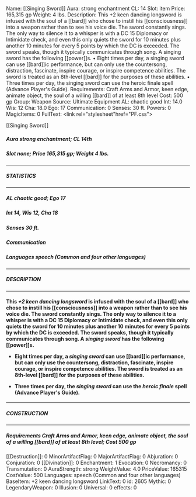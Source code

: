 Name: [[Singing Sword]]
Aura: strong enchantment
CL: 14
Slot: item
Price: 165,315 gp
Weight: 4 lbs.
Description: This +2 keen dancing longsword is infused with the soul of a [[bard]] who chose to instill his [[consciousness]] into a weapon rather than to see his voice die. The sword constantly sings. The only way to silence it to a whisper is with a DC 15 Diplomacy or Intimidate check, and even this only quiets the sword for 10 minutes plus another 10 minutes for every 5 points by which the DC is exceeded. The sword speaks, though it typically communicates through song. A singing sword has the following [[power]]s. • Eight times per day, a singing sword can use [[bard]]ic performance, but can only use the countersong, distraction, fascinate, inspire courage, or inspire competence abilities. The sword is treated as an 8th-level [[bard]] for the purposes of these abilities. • Three times per day, the singing sword can use the heroic finale spell (Advance Player's Guide).
Requirements: Craft Arms and Armor, keen edge, animate object, the soul of a willing [[bard]] of at least 8th level
Cost: 500 gp
Group: Weapon
Source: Ultimate Equipment
AL: chaotic good
Int: 14.0
Wis: 12
Cha: 18.0
Ego: 17
Communication: 0
Senses: 30 ft.
Powers: 0
MagicItems: 0
FullText: <link rel="stylesheet"href="PF.css"><div class="heading"><p class="alignleft">[[Singing Sword]]</p><div style="clear: both;"></div></div><div><h5><b>Aura </b>strong enchantment; <b>CL </b>14th</h5><h5><b>Slot </b>none; <b>Price </b>165,315 gp; <b>Weight </b>4 lbs.</h5></div><hr/><div><h5><b>STATISTICS</b></h5></div><hr/><div><h5><b>AL </b>chaotic good; <b>Ego </b>17</h5><h5><b>Int </b>14, <b>Wis </b>12, <b>Cha </b>18</h5><h5><b>Senses </b>30 ft.</h5><h5><b>Communication </b></h5><h5><b>Languages </b>speech (Common and four other languages)</h5></div><hr/><div><h5><b>DESCRIPTION</b></h5></div><hr/><div><h4><p>This <i>+2 keen dancing longsword</i> is infused with the soul of a [[bard]] who chose to instill his [[consciousness]] into a weapon rather than to see his voice die. The sword constantly sings. The only way to silence it to a whisper is with a DC 15 Diplomacy or Intimidate check, and even this only quiets the sword for 10 minutes plus another 10 minutes for every 5 points by which the DC is exceeded. The sword speaks, though it typically communicates through song. A <i>singing sword</i> has the following [[power]]s. </p><p><ul><li> Eight times per day, a <i>singing sword</i> can use [[bard]]ic performance, but can only use the countersong, distraction, fascinate, inspire courage, or inspire competence abilities. The sword is treated as an 8th-level [[bard]] for the purposes of these abilities. </p><p><li> Three times per day, the <i>singing sword</i> can use the <i>heroic finale</i> spell (Advance Player's Guide).</ul></p></h4></div><hr/><div><h5><b>CONSTRUCTION</b></h5></div><hr/><div><h5><b>Requirements </b>Craft Arms and Armor, <i>keen edge</i>, <i>animate object</i>, the soul of a willing [[bard]] of at least 8th level; <b>Cost </b>500 gp</h5></div>
[[Destruction]]: 0
MinorArtifactFlag: 0
MajorArtifactFlag: 0
Abjuration: 0
Conjuration: 0
[[Divination]]: 0
Enchantment: 1
Evocation: 0
Necromancy: 0
Transmutation: 0
AuraStrength: strong
WeightValue: 4.0
PriceValue: 165315
CostValue: 500
Languages: speech (Common and four other languages)
BaseItem: +2 keen dancing longsword
LinkText: 0
id: 2605
Mythic: 0
LegendaryWeapon: 0
Illusion: 0
Universal: 0
effects: 0
